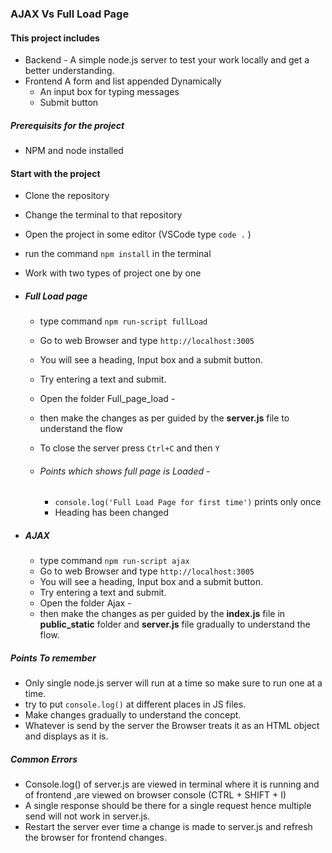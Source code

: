 ### AJAX Vs Full Load Page

#### This project includes
* Backend - A simple node.js server to test your work locally and get a better understanding. 
* Frontend A form and list appended Dynamically
  * An input box for typing messages
  * Submit button

##### Prerequisits for the project
* NPM and node installed

#### Start with the project
* Clone the repository
* Change the terminal to that repository
* Open the project in some editor (VSCode type  `code .` )
* run the command `npm install` in the terminal
* Work with two types of project one by one

* ##### Full Load page
  * type command `npm run-script fullLoad`
  * Go to web Browser and type `http://localhost:3005`
  * You will see a heading, Input box and a submit button.
  * Try entering a text and submit.
  * Open the folder Full_page_load -
  * then make the changes as per guided by the **server.js** file to understand the flow
  * To close the server press `Ctrl+C` and then `Y`
  
  * ###### Points which shows full page is Loaded -
    * `console.log('Full Load Page for first time')` prints only once
    * Heading has been changed


* ##### AJAX
  * type command `npm run-script ajax`
  * Go to web Browser and type `http://localhost:3005`
  * You will see a heading, Input box and a submit button.
  * Try entering a text and submit.
  * Open the folder Ajax -
  * then make the changes as per guided by the **index.js** file in **public_static** folder and **server.js** file gradually to understand the flow.


##### Points To remember 
- Only single node.js server will run at a time so make sure to run one at a time.
- try to put `console.log()` at different places in JS files.
- Make changes gradually to understand the concept.
- Whatever is send by the server the Browser treats it as an HTML object and displays as it is.

##### Common Errors
- Console.log() of server.js are viewed in terminal where it is running and of frontend ,are viewed on browser console (CTRL + SHIFT + I)
- A single response should be there for a single request hence multiple send will not work in server.js.  
- Restart the server ever time a change is made to server.js and refresh the browser for frontend changes.   